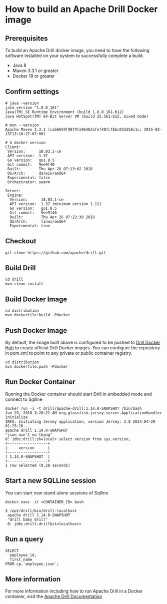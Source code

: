 # How to build an Apache Drill Docker image

## Prerequisites

To build an Apache Drill docker image, you need to have the following software installed on your system to successfully complete a build. 
  * Java 8
  * Maven 3.3.1 or greater
  * Docker 18 or greater

## Confirm settings
    # java -version
    java version "1.8.0_161"
    Java(TM) SE Runtime Environment (build 1.8.0_161-b12)
    Java HotSpot(TM) 64-Bit Server VM (build 25.161-b12, mixed mode)

    # mvn --version
    Apache Maven 3.3.1 (cab6659f9874fa96462afef40fcf6bc033d58c1c; 2015-03-13T13:10:27-07:00)
    
    # $ docker version
    Client:
     Version:      18.03.1-ce
     API version:  1.37
     Go version:   go1.9.5
     Git commit:   9ee9f40
     Built:        Thu Apr 26 07:13:02 2018
     OS/Arch:      darwin/amd64
     Experimental: false
     Orchestrator: swarm

    Server:
     Engine:
      Version:      18.03.1-ce
      API version:  1.37 (minimum version 1.12)
      Go version:   go1.9.5
      Git commit:   9ee9f40
      Built:        Thu Apr 26 07:22:38 2018
      OS/Arch:      linux/amd64
      Experimental: true

## Checkout

    git clone https://github.com/apache/drill.git
    
## Build Drill

    cd drill
    mvn clean install
    
## Build Docker Image

    cd distribution
    mvn dockerfile:build -Pdocker
    
## Push Docker Image
   
   By default, the image built above is configured to be pushed to [Drill Docker Hub](https://hub.docker.com/r/drill/apache-drill/) to create official Drill Docker images. You can configure the repository in pom.xml to point to any private or public container registry.
   
    cd distribution
    mvn dockerfile:push -Pdocker

## Run Docker Container
   
   Running the Docker container should start Drill in embedded mode and connect to Sqlline
    
    docker run -i -t drill/apache-drill:1.14.0-SNAPSHOT /bin/bash
    Jun 29, 2018 3:28:21 AM org.glassfish.jersey.server.ApplicationHandler initialize
    INFO: Initiating Jersey application, version Jersey: 2.8 2014-04-29 01:25:26...
    apache drill 1.14.0-SNAPSHOT 
    "json ain't no thang"
    0: jdbc:drill:zk=local> select version from sys.version;
    +------------------+
    |     version      |
    +------------------+
    | 1.14.0-SNAPSHOT  |
    +------------------+
    1 row selected (0.28 seconds)
      

## Start a new SQLLine session 
    
   You can start new stand-alone sessions of Sqlline
    
    docker exec -it <CONTAINER_ID> bash
    
    $ /opt/drill/bin/drill-localhost 
     apache drill 1.14.0-SNAPSHOT 
     "drill baby drill"
     0: jdbc:drill:drillbit=localhost>

## Run a query

    SELECT 
      employee_id, 
      first_name
    FROM cp.`employee.json`; 
    
## More information 

For more information including how to run Apache Drill in a Docker container, visit the [Apache Drill Documentation](http://drill.apache.org/docs/)
